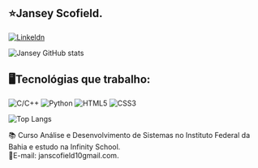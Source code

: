 ## ⭐Jansey Scofield.

[![Linkeldn](https://img.shields.io/badge/LinkedIn-0077B5?style=for-the-badge&logo=linkedin&logoColor=white)](https://www.linkedin.com/in/janseyscofield)

![Jansey GitHub stats](https://github-readme-stats.vercel.app/api?username=JanseyScofield&show_icons=true&theme=dracula)

## 🖥️Tecnológias que trabalho:

![C/C++](https://img.shields.io/badge/C%2B%2B-00599C?style=for-the-badge&logo=c%2B%2B&logoColor=white)
![Python](https://img.shields.io/badge/Python-14354C?style=for-the-badge&logo=python&logoColor=white)
![HTML5](https://img.shields.io/badge/HTML5-E34F26?style=for-the-badge&logo=html5&logoColor=white)
![CSS3](https://img.shields.io/badge/CSS3-1572B6?style=for-the-badge&logo=css3&logoColor=white)
<br/>

![Top Langs](https://github-readme-stats.vercel.app/api/top-langs/?username=JanseyScofield&layout=compact)

📚 Curso Análise e Desenvolvimento de Sistemas no  Instituto Federal da Bahia e estudo na Infinity School. 
<br/>
📧E-mail: janscofield10gmail.com.


